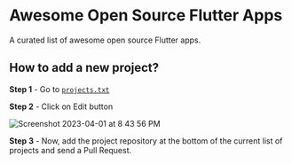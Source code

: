 # Awesome Open Source Flutter Apps

A curated list of awesome open source Flutter apps.

## How to add a new project?

**Step 1** - Go to [`projects.txt`](https://github.com/fluttergems/awesome-open-source-flutter-apps/blob/master/projects.txt)

**Step 2** - Click on Edit button

![Screenshot 2023-04-01 at 8 43 56 PM](https://user-images.githubusercontent.com/1382619/229297960-a8c9441f-4d58-4b89-8d40-8b2391295bd0.png)

**Step 3** - Now, add the project repository at the bottom of the current list of projects and send a Pull Request.
